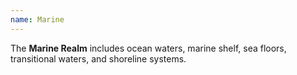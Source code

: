 ```yaml
---
name: Marine
---
```


The **Marine Realm** includes ocean waters, marine shelf, sea floors, transitional waters, and shoreline systems.
